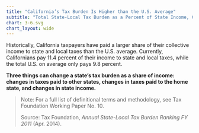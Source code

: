 ```yaml
---
title: "California’s Tax Burden Is Higher than the U.S. Average"
subtitle: "Total State-Local Tax Burden as a Percent of State Income, California and U.S. Average (1977-2011)"
chart: 3-6.svg
chart_layout: wide
---
```

Historically, California taxpayers have paid a larger share of their collective income to state and local taxes than the U.S. average. Currently, Californians pay 11.4 percent of their income to state and local taxes, while the total U.S. on average only pays 9.8 percent.

**Three things can change a state’s tax burden as a share of income: changes in taxes paid to other states, changes in taxes paid to the home state, and changes in state income.**

> Note: For a full list of definitional terms and methodology, see Tax Foundation Working Paper No. 10.
>
> Source: Tax Foundation, *Annual State-Local Tax Burden Ranking FY 2011* (Apr. 2014).
